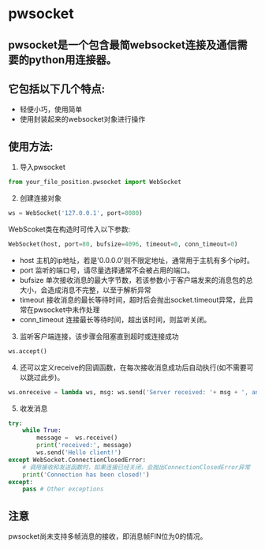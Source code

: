 # pwsocket
## pwsocket是一个包含最简websocket连接及通信需要的python用连接器。
## 它包括以下几个特点:
* 轻便小巧，使用简单
* 使用封装起来的websocket对象进行操作
## 使用方法:
1. 导入pwsocket
```python
from your_file_position.pwsocket import WebSocket
```
2. 创建连接对象
```python
ws = WebSocket('127.0.0.1', port=8080)
```
WebScoket类在构造时可传入以下参数:
```python
WebSocket(host, port=80, bufsize=4096, timeout=0, conn_timeout=0)
```
* host 主机的ip地址，若是'0.0.0.0'则不限定地址，通常用于主机有多个ip时。
* port 监听的端口号，请尽量选择通常不会被占用的端口。
* bufsize 单次接收消息的最大字节数，若该参数小于客户端发来的消息包的总大小，会造成消息不完整，以至于解析异常
* timeout 接收消息的最长等待时间，超时后会抛出socket.timeout异常，此异常在pwsocket中未作处理
* conn_timeout 连接最长等待时间，超出该时间，则监听关闭。
3. 监听客户端连接，该步骤会阻塞直到超时或连接成功
```python
ws.accept()
```
4. 还可以定义receive的回调函数，在每次接收消息成功后自动执行(如不需要可以跳过此步)。
```python
ws.onreceive = lambda ws, msg: ws.send('Server received: '+ msg + ', and Hello client!')
```
5. 收发消息
```python
try:
    while True:
        message =  ws.receive()
        print('received:', message)
        ws.send('Hello client!')
except WebSocket.ConnectionClosedError:
    # 调用接收和发送函数时，如果连接已经关闭，会抛出ConnectionClosedError异常
    print('Connection has been closed!')
except:
    pass # Other exceptions
```
## 注意
pwsocket尚未支持多帧消息的接收，即消息帧FIN位为0的情况。